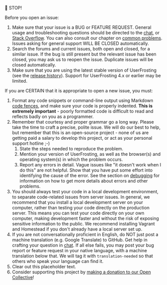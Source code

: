 🛑 STOP!

Before you open an issue:

1. Make sure that your issue is a BUG or FEATURE REQUEST. General usage and troubleshooting questions should be directed to the [chat](https://chat.userfrosting.com), or [Stack Overflow](https://stackoverflow.com/questions/tagged/userfrosting). You can also consult our chapter on [common problems](https://learn.userfrosting.com/troubleshooting/common-problems). Issues asking for general support WILL BE CLOSED automatically.
2. Search the forums and current issues, both open and closed, for a similar issue. If the bug is still present but the relevant issue has been closed, you may ask us to reopen the issue. Duplicate issues will be closed automatically.
3. Make sure that you are using the latest stable version of UserFrosting (see the [release history](https://github.com/userfrosting/UserFrosting/releases)). Support for UserFrosting 4.x or earlier may be limited.

If you are CERTAIN that it is appropriate to open a new issue, you must:

1. Format any code snippets or command-line output using Markdown [code fences](https://help.github.com/articles/creating-and-highlighting-code-blocks/), and make sure your code is properly indented. **This is extremely important** - poorly formatted code is difficult to read and reflects badly on you as a programmer.
2. Remember that courtesy and proper grammar go a long way. Please take the time to craft a precise, polite issue. We will do our best to help, but remember that this is an open-source project - none of us are getting paid a salary to develop this project, or act as your personal support hotline ;-)
    1. State the steps needed to reproduce the problem.
    2. Mention your version of UserFrosting, as well as the browser(s) and operating system(s) in which the problem occurs.
    3. Report any errors in detail. Vague issues like "it doesn't work when I do this" are not helpful. Show that you have put some effort into identifying the cause of the error. See the section on [debugging](https://learn.userfrosting.com/troubleshooting/debugging) for information on how to get more details about errors and other problems.
3. You should always test your code in a local development environment, to separate code-related issues from server issues. In general, we recommend that you install a local development server on your computer, rather than testing your code directly on the production server. This means you can test your code directly on your own computer, making development faster and without the risk of exposing sensitive information to the public. We recommend installing Vagrant and Homestead if you don't already have a local server set up.
4. If you are not conversationally proficient in English, do NOT just post a machine translation (e.g. Google Translate) to GitHub. Get help in crafting your question in [chat](https://chat.userfrosting.com). If all else fails, you may post your bug report or feature request in your native language, with a machine translation below that. We will tag it with `translation-needed` so that others who speak your language can find it.
5. Clear out this placeholder text.
6. Consider supporting this project by [making a donation to our Open Collective](https://opencollective.com/userfrosting/donate)!
